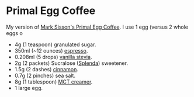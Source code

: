 # Primal Egg Coffee

My version of [Mark Sisson's Primal Egg Coffee](https://www.marksdailyapple.com/primal-egg-coffee/). I use 1 egg (versus 2 whole eggs o

- 4g (1 teaspoon) granulated sugar.
- 350ml (~12 ounces) [espresso](https://store.moorecoffee.com/805-espresso-blend-p348.aspx).
- 0.208ml (5 drops) [vanilla stevia](https://www.sweetleaf.com/collections/stevia-sweet-drops/products/sweetleaf-sweetdrops-vanillacreme-4oz).
- 2g (2 packets) Sucralose ([Splenda](https://www.splenda.com/all-products/original-sweeteners/)) sweetener.
- 1.5g (2 dashes) [cinnamon](https://www.burlapandbarrel.com/products/royal-cinnamon).
- 0.7g (2 pinches) sea salt.
- 8g (1 tablespoon) [MCT creamer](https://lairdsuperfood.com/products/superfood-creamer-original).
- 1 large egg.
<!--stackedit_data:
eyJoaXN0b3J5IjpbMTY4OTI2NzY0NCw2MTE2ODgwMTEsLTEwOT
U3MjE2OTEsMTg3MjYwNDUwMywxMDgyNzY3OTE4LC03MzM2Mjkz
OTFdfQ==
-->